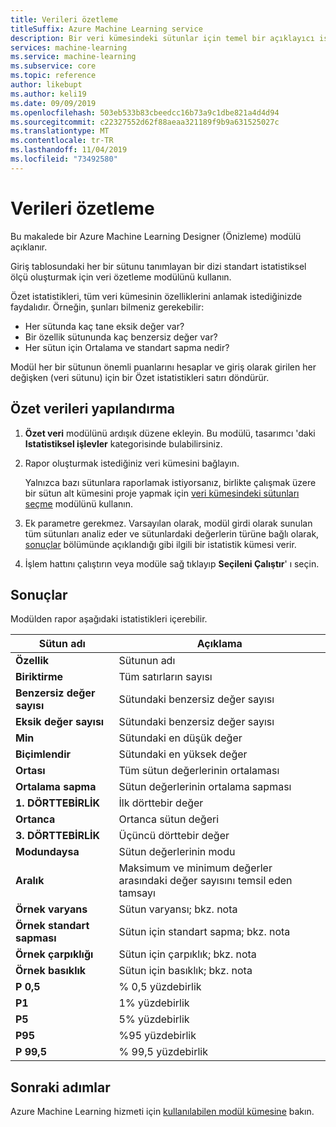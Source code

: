 ```yaml
---
title: Verileri özetleme
titleSuffix: Azure Machine Learning service
description: Bir veri kümesindeki sütunlar için temel bir açıklayıcı istatistik raporu oluşturmak üzere Azure Machine Learning hizmetinde özetleme verileri modülünü nasıl kullanacağınızı öğrenin.
services: machine-learning
ms.service: machine-learning
ms.subservice: core
ms.topic: reference
author: likebupt
ms.author: keli19
ms.date: 09/09/2019
ms.openlocfilehash: 503eb533b83cbeedcc16b73a9c1dbe821a4d4d94
ms.sourcegitcommit: c22327552d62f88aeaa321189f9b9a631525027c
ms.translationtype: MT
ms.contentlocale: tr-TR
ms.lasthandoff: 11/04/2019
ms.locfileid: "73492580"
---
```

# <a name="summarize-data"></a>Verileri özetleme

Bu makalede bir Azure Machine Learning Designer (Önizleme) modülü açıklanır.

Giriş tablosundaki her bir sütunu tanımlayan bir dizi standart istatistiksel ölçü oluşturmak için veri özetleme modülünü kullanın.

Özet istatistikleri, tüm veri kümesinin özelliklerini anlamak istediğinizde faydalıdır. Örneğin, şunları bilmeniz gerekebilir:

- Her sütunda kaç tane eksik değer var?
- Bir özellik sütununda kaç benzersiz değer var?
- Her sütun için Ortalama ve standart sapma nedir?

Modül her bir sütunun önemli puanlarını hesaplar ve giriş olarak girilen her değişken (veri sütunu) için bir Özet istatistikleri satırı döndürür.

## <a name="how-to-configure-summarize-data"></a>Özet verileri yapılandırma  

1. **Özet veri** modülünü ardışık düzene ekleyin. Bu modülü, tasarımcı 'daki **Istatistiksel işlevler** kategorisinde bulabilirsiniz.

1. Rapor oluşturmak istediğiniz veri kümesini bağlayın.

    Yalnızca bazı sütunlara raporlamak istiyorsanız, birlikte çalışmak üzere bir sütun alt kümesini proje yapmak için [veri kümesindeki sütunları seçme](select-columns-in-dataset.md) modülünü kullanın.

1. Ek parametre gerekmez. Varsayılan olarak, modül girdi olarak sunulan tüm sütunları analiz eder ve sütunlardaki değerlerin türüne bağlı olarak, [sonuçlar](#results) bölümünde açıklandığı gibi ilgili bir istatistik kümesi verir.

1. İşlem hattını çalıştırın veya modüle sağ tıklayıp **Seçileni Çalıştır**' ı seçin.

## <a name="results"></a>Sonuçlar

Modülden rapor aşağıdaki istatistikleri içerebilir. 

|Sütun adı|Açıklama|
|------|------|  
|**Özellik**|Sütunun adı|
|**Biriktirme**|Tüm satırların sayısı|
|**Benzersiz değer sayısı**|Sütundaki benzersiz değer sayısı|
|**Eksik değer sayısı**|Sütundaki benzersiz değer sayısı|
|**Min**|Sütundaki en düşük değer|  
|**Biçimlendir**|Sütundaki en yüksek değer|
|**Ortası**|Tüm sütun değerlerinin ortalaması|
|**Ortalama sapma**|Sütun değerlerinin ortalama sapması|
|**1. DÖRTTEBİRLİK**|İlk dörttebir değer|
|**Ortanca**|Ortanca sütun değeri|
|**3. DÖRTTEBİRLİK**|Üçüncü dörttebir değer|
|**Modundaysa**|Sütun değerlerinin modu|
|**Aralık**|Maksimum ve minimum değerler arasındaki değer sayısını temsil eden tamsayı|
|**Örnek varyans**|Sütun varyansı; bkz. nota|
|**Örnek standart sapması**|Sütun için standart sapma; bkz. nota|
|**Örnek çarpıklığı**|Sütun için çarpıklık; bkz. nota|
|**Örnek basıklık**|Sütun için basıklık; bkz. nota|
|**P 0,5**|% 0,5 yüzdebirlik|
|**P1**|1% yüzdebirlik|
|**P5**|5% yüzdebirlik|
|**P95**|%95 yüzdebirlik|
|**P 99,5**|% 99,5 yüzdebirlik |

## <a name="next-steps"></a>Sonraki adımlar

Azure Machine Learning hizmeti için [kullanılabilen modül kümesine](module-reference.md) bakın.  
